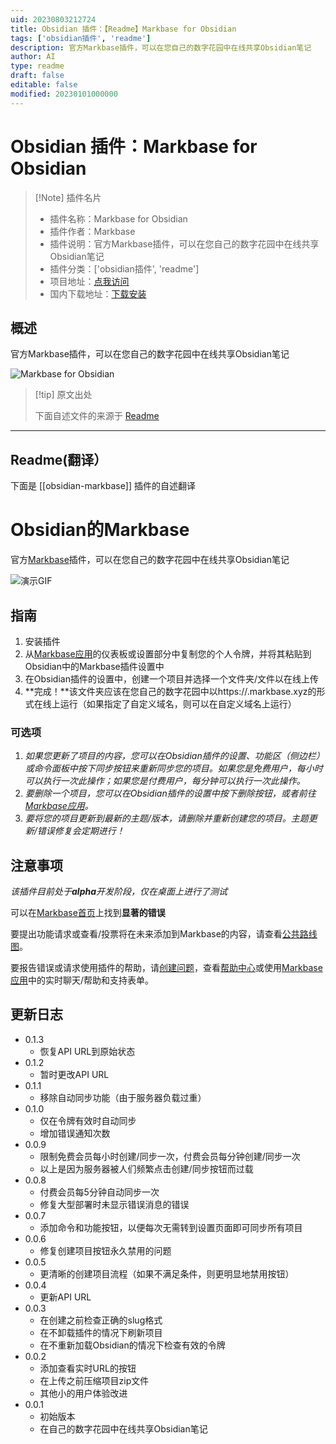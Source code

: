 ```yaml
---
uid: 20230803212724
title: Obsidian 插件：【Readme】Markbase for Obsidian
tags: ['obsidian插件', 'readme']
description: 官方Markbase插件，可以在您自己的数字花园中在线共享Obsidian笔记
author: AI
type: readme
draft: false
editable: false
modified: 20230101000000
---
```


# Obsidian 插件：Markbase for Obsidian

> [!Note] 插件名片
> - 插件名称：Markbase for Obsidian
> - 插件作者：Markbase
> - 插件说明：官方Markbase插件，可以在您自己的数字花园中在线共享Obsidian笔记
> - 插件分类：['obsidian插件', 'readme']
> - 项目地址：[点我访问](https://github.com/markbase-obsidian/obsidian-markbase)
> - 国内下载地址：[下载安装](https://pkmer.cn/products/plugin/pluginMarket/?obsidian-markbase)

## 概述

官方Markbase插件，可以在您自己的数字花园中在线共享Obsidian笔记

![Markbase for Obsidian](https://cdn.pkmer.cn/covers/obsidian-markbase_new.gif!pkmer)

> [!tip] 原文出处
> 
>下面自述文件的来源于 [Readme](https://ghproxy.net/https://raw.githubusercontent.com/markbase-obsidian/obsidian-markbase/master/README.md)
> 

---

## Readme(翻译）

下面是 [[obsidian-markbase]] 插件的自述翻译



# Obsidian的Markbase

官方[Markbase](https://markbase.xyz)插件，可以在您自己的数字花园中在线共享Obsidian笔记

![演示GIF](./src/assets/demo.gif)

## 指南

1. 安装插件
2. 从[Markbase应用](https://app.markbase.xyz)的仪表板或设置部分中复制您的个人令牌，并将其粘贴到Obsidian中的Markbase插件设置中
3. 在Obsidian插件的设置中，创建一个项目并选择一个文件夹/文件以在线上传
4. **完成！**该文件夹应该在您自己的数字花园中以https://<project-slug>.markbase.xyz的形式在线上运行（如果指定了自定义域名，则可以在自定义域名上运行）

### 可选项

1. *如果您更新了项目的内容，您可以在Obsidian插件的设置、功能区（侧边栏）或命令面板中按下同步按钮来重新同步您的项目。如果您是免费用户，每小时可以执行一次此操作；如果您是付费用户，每分钟可以执行一次此操作。*
2. *要删除一个项目，您可以在Obsidian插件的设置中按下删除按钮，或者前往[Markbase应用](https://app.markbase.xyz)。*
3. *要将您的项目更新到最新的主题/版本，请删除并重新创建您的项目。主题更新/错误修复会定期进行！*

## 注意事项

*该插件目前处于**alpha**开发阶段，仅在桌面上进行了测试*

可以在[Markbase首页](https://markbase.xyz)上找到**显著的错误**

要提出功能请求或查看/投票将在未来添加到Markbase的内容，请查看[公共路线图](https://markbase.featurebase.app/)。

要报告错误或请求使用插件的帮助，请[创建问题](https://github.com/markbaseteam/obsidian-markbase)，查看[帮助中心](https://markbase.tawk.help/)或使用[Markbase应用](https://app.markbase.xyz)中的实时聊天/帮助和支持表单。

## 更新日志

- 0.1.3
  - 恢复API URL到原始状态
- 0.1.2
  - 暂时更改API URL
- 0.1.1
  - 移除自动同步功能（由于服务器负载过重）
- 0.1.0
  - 仅在令牌有效时自动同步
  - 增加错误通知次数
- 0.0.9
  - 限制免费会员每小时创建/同步一次，付费会员每分钟创建/同步一次
  - 以上是因为服务器被人们频繁点击创建/同步按钮而过载
- 0.0.8
  - 付费会员每5分钟自动同步一次
  - 修复大型部署时未显示错误消息的错误
- 0.0.7
  - 添加命令和功能按钮，以便每次无需转到设置页面即可同步所有项目
- 0.0.6
  - 修复创建项目按钮永久禁用的问题
- 0.0.5
  - 更清晰的创建项目流程（如果不满足条件，则更明显地禁用按钮）
- 0.0.4
  - 更新API URL
- 0.0.3
  - 在创建之前检查正确的slug格式
  - 在不卸载插件的情况下刷新项目
  - 在不重新加载Obsidian的情况下检查有效的令牌
- 0.0.2
  - 添加查看实时URL的按钮
  - 在上传之前压缩项目zip文件
  - 其他小的用户体验改进
- 0.0.1
  - 初始版本
  - 在自己的数字花园中在线共享Obsidian笔记



